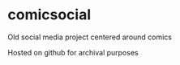 # comicsocial
Old social media project centered around comics

Hosted on github for archival purposes
